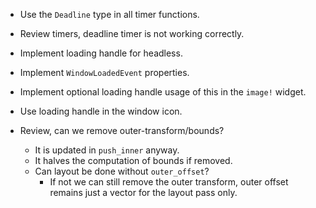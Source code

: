 * Use the `Deadline` type in all timer functions.
* Review timers, deadline timer is not working correctly.

* Implement loading handle for headless.
* Implement `WindowLoadedEvent` properties.

* Implement optional loading handle usage of this in the `image!` widget.
* Use loading handle in the window icon.


* Review, can we remove outer-transform/bounds?
    - It is updated in `push_inner` anyway.
    - It halves the computation of bounds if removed.
    - Can layout be done without `outer_offset`?
        - If not we can still remove the outer transform, outer offset remains just a vector for the layout pass only.